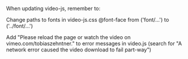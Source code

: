 When updating video-js, remember to:

Change paths to fonts in video-js.css @font-face from ('font/...') to ('../font/...')

Add "Please reload the page or watch the video on vimeo.com/tobiaszehntner." to error messages
in video.js (search for "A network error caused the video download to fail part-way")
